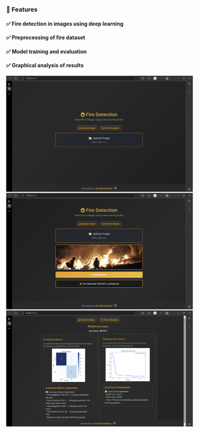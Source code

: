 ### 🚀 Features
#### ✅ Fire detection in images using deep learning
#### ✅ Preprocessing of fire dataset 
#### ✅ Model training and evaluation
#### ✅ Graphical analysis of results

![Home Page](image.png)
![Dashboard](image1.png)
![Ananlysis](image2.png)
